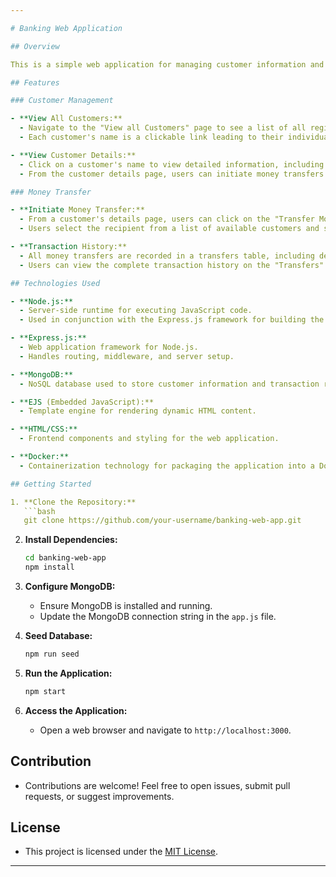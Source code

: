 ```yaml
---

# Banking Web Application

## Overview

This is a simple web application for managing customer information and transactions in a banking system. The application is built using Node.js, Express.js, and MongoDB. It allows users to view customer details, transfer money between customers, and keeps a record of all transactions.

## Features

### Customer Management

- **View All Customers:**
  - Navigate to the "View all Customers" page to see a list of all registered customers.
  - Each customer's name is a clickable link leading to their individual details page.

- **View Customer Details:**
  - Click on a customer's name to view detailed information, including email and current balance.
  - From the customer details page, users can initiate money transfers or navigate back to the list of all customers.

### Money Transfer

- **Initiate Money Transfer:**
  - From a customer's details page, users can click on the "Transfer Money" link to initiate a money transfer.
  - Users select the recipient from a list of available customers and specify the transfer amount.

- **Transaction History:**
  - All money transfers are recorded in a transfers table, including details such as the sender, receiver, and transfer amount.
  - Users can view the complete transaction history on the "Transfers" page.

## Technologies Used

- **Node.js:**
  - Server-side runtime for executing JavaScript code.
  - Used in conjunction with the Express.js framework for building the backend of the web application.

- **Express.js:**
  - Web application framework for Node.js.
  - Handles routing, middleware, and server setup.

- **MongoDB:**
  - NoSQL database used to store customer information and transaction records.

- **EJS (Embedded JavaScript):**
  - Template engine for rendering dynamic HTML content.

- **HTML/CSS:**
  - Frontend components and styling for the web application.

- **Docker:**
  - Containerization technology for packaging the application into a Docker container.

## Getting Started

1. **Clone the Repository:**
   ```bash
   git clone https://github.com/your-username/banking-web-app.git
   ```

2. **Install Dependencies:**
   ```bash
   cd banking-web-app
   npm install
   ```

3. **Configure MongoDB:**
   - Ensure MongoDB is installed and running.
   - Update the MongoDB connection string in the `app.js` file.

4. **Seed Database:**
   ```bash
   npm run seed
   ```

5. **Run the Application:**
   ```bash
   npm start
   ```

6. **Access the Application:**
   - Open a web browser and navigate to `http://localhost:3000`.

## Contribution

- Contributions are welcome! Feel free to open issues, submit pull requests, or suggest improvements.

## License

- This project is licensed under the [MIT License](LICENSE).

---
```

